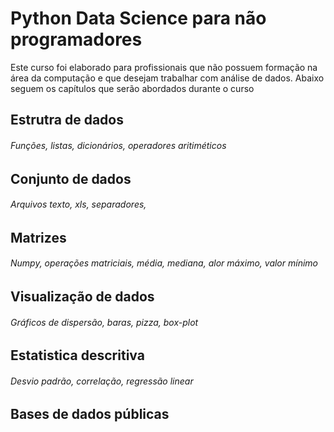 # Python Data Science para não programadores

Este curso foi elaborado para profissionais que não possuem formação na área da computação e que desejam trabalhar com análise de dados. Abaixo seguem os capítulos que serão abordados durante o curso

## Estrutra de dados
###### Funções, listas, dicionários, operadores aritiméticos
## Conjunto de dados
###### Arquivos texto, xls, separadores, 
## Matrizes
###### Numpy, operações matriciais, média, mediana, alor máximo, valor mínimo
## Visualização de dados
###### Gráficos de dispersão, baras, pizza, box-plot
## Estatistica descritiva
###### Desvio padrão, correlação, regressão linear
## Bases de dados públicas

